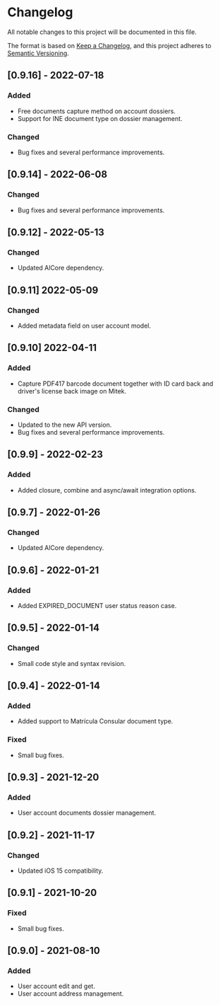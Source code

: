 # Changelog
All notable changes to this project will be documented in this file.

The format is based on [Keep a Changelog](https://keepachangelog.com/en/1.0.0/),
and this project adheres to [Semantic Versioning](https://semver.org/spec/v2.0.0.html).

## [0.9.16] - 2022-07-18
### Added
- Free documents capture method on account dossiers.
- Support for INE document type on dossier management.
### Changed
- Bug fixes and several performance improvements.

## [0.9.14] - 2022-06-08
### Changed
- Bug fixes and several performance improvements.

## [0.9.12] - 2022-05-13
### Changed
- Updated AlCore dependency.

## [0.9.11] 2022-05-09
### Changed
- Added metadata field on user account model.

## [0.9.10] 2022-04-11
### Added
- Capture PDF417 barcode document together with ID card back and driver's license back image on Mitek.
### Changed
- Updated to the new API version.
- Bug fixes and several performance improvements.

## [0.9.9] - 2022-02-23
### Added
- Added closure, combine and async/await integration options.

## [0.9.7] - 2022-01-26
### Changed
- Updated AlCore dependency.

## [0.9.6] - 2022-01-21
### Added
- Added EXPIRED_DOCUMENT user status reason case.

## [0.9.5] - 2022-01-14
### Changed
- Small code style and syntax revision.

## [0.9.4] - 2022-01-14
### Added
- Added support to Matrícula Consular document type.
### Fixed
- Small bug fixes.

## [0.9.3] - 2021-12-20
### Added
- User account documents dossier management.

## [0.9.2] - 2021-11-17
### Changed
- Updated iOS 15 compatibility.

## [0.9.1] - 2021-10-20
### Fixed
- Small bug fixes.

## [0.9.0] - 2021-08-10
### Added
- User account edit and get.
- User account address management.
